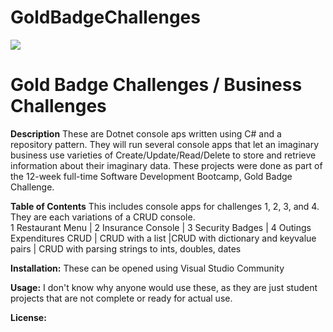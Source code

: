 ﻿# GoldBadgeChallenges
<img src="./forereadme.png">

<h1>Gold Badge Challenges / Business Challenges</h1>

**Description**
These are Dotnet console aps written using C# and a repository pattern. They will run several console apps that let an imaginary business use varieties of Create/Update/Read/Delete to store and retrieve information about their imaginary data. These projects were done as part of the 12-week full-time Software Development Bootcamp, Gold Badge Challenge.  

**Table of Contents**
This includes console apps for challenges 1, 2, 3, and 4. They are each variations of a CRUD console.  
1 Restaurant Menu | 2 Insurance Console | 3 Security Badges                      | 4 Outings Expenditures
CRUD              | CRUD with a list    |CRUD with dictionary and keyvalue pairs | CRUD with parsing strings to ints, doubles, dates


**Installation:**
These can be opened using Visual Studio Community

**Usage:**
I don't know why anyone would use these, as they are just student projects that are not complete or ready for actual use. 

**License:** 
